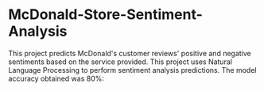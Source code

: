 # McDonald-Store-Sentiment-Analysis

This project predicts McDonald's customer reviews' positive and negative sentiments based on the service provided. This project uses Natural Language Processing to perform sentiment analysis predictions. The model accuracy obtained was 80%: 
